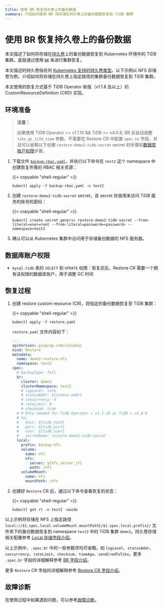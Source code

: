 ```yaml
---
title: 使用 BR 恢复持久卷上的备份数据
summary: 介绍如何使用 BR 将存储在持久卷上的备份数据恢复到 TiDB 集群
---
```


# 使用 BR 恢复持久卷上的备份数据

本文描述了如何将存储在[持久卷](https://kubernetes.io/zh/docs/concepts/storage/persistent-volumes/)上的备份数据恢复到 Kubernetes 环境中的 TiDB 集群。底层通过使用 [`BR`](https://docs.pingcap.com/zh/tidb/dev/backup-and-restore-tool) 来进行集群恢复。

本文描述的持久卷指任何 [Kubernetes 支持的持久卷类型](https://kubernetes.io/zh/docs/concepts/storage/persistent-volumes/#types-of-persistent-volumes)。以下示例以 NFS 存储卷为例，介绍如何将存储在持久卷上指定路径的集群备份数据恢复到 TiDB 集群。

本文使用的恢复方式基于 TiDB Operator 新版（v1.1.8 及以上）的 CustomResourceDefinition (CRD) 实现。

## 环境准备

> **注意：**
>
> 如果使用 TiDB Operator >= v1.1.10 && TiDB >= v4.0.8, BR 会自动调整 `tikv_gc_life_time` 参数，不需要在 Restore CR 中配置 `spec.to` 字段，并且可以省略以下创建 `restore-demo2-tidb-secret` secret 的步骤和[数据库账户权限](#数据库账户权限)步骤。

1. 下载文件 [`backup-rbac.yaml`](https://github.com/pingcap/tidb-operator/blob/master/manifests/backup/backup-rbac.yaml)，并执行以下命令在 `test2` 这个 namespace 中创建恢复所需的 RBAC 相关资源：

    {{< copyable "shell-regular" >}}

    ```shell
    kubectl apply -f backup-rbac.yaml -n test2
    ```

2. 创建 `restore-demo2-tidb-secret` secret，该 secret 存放用来访问 TiDB 服务的账号的密码：

    {{< copyable "shell-regular" >}}

    ```shell
    kubectl create secret generic restore-demo2-tidb-secret --from-literal=user=root --from-literal=password=<password> --namespace=test2
    ```

3. 确认可以从 Kubernetes 集群中访问用于存储备份数据的 NFS 服务器。

## 数据库账户权限

- `mysql.tidb` 表的 `SELECT` 和 `UPDATE` 权限：恢复前后，Restore CR 需要一个拥有该权限的数据库账户，用于调整 GC 时间

## 恢复过程

1. 创建 restore custom resource (CR)，将指定的备份数据恢复至 TiDB 集群：

    {{< copyable "shell-regular" >}}

    ```shell
    kubectl apply -f restore.yaml
    ```

    `restore.yaml` 文件内容如下：

    ```yaml
    ---
    apiVersion: pingcap.com/v1alpha1
    kind: Restore
    metadata:
      name: demo2-restore-nfs
      namespace: test2
    spec:
      # backupType: full
      br:
        cluster: demo2
        clusterNamespace: test2
        # logLevel: info
        # statusAddr: ${status-addr}
        # concurrency: 4
        # rateLimit: 0
        # checksum: true
      # # Only needed for TiDB Operator < v1.1.10 or TiDB < v4.0.8
      # to:
      #   host: ${tidb_host}
      #   port: ${tidb_port}
      #   user: ${tidb_user}
      #   secretName: restore-demo2-tidb-secret
      local:
        prefix: backup-nfs
        volume:
          name: nfs
          nfs:
            server: ${nfs_server_if}
            path: /nfs
        volumeMount:
          name: nfs
          mountPath: /nfs
    ```

2. 创建好 `Restore` CR 后，通过以下命令查看恢复的状态：

    {{< copyable "shell-regular" >}}

    ```shell
    kubectl get rt -n test2 -owide
    ```

以上示例将存储在 NFS 上指定路径 `local://${.spec.local.volumeMount.mountPath}/${.spec.local.prefix}/` 文件夹下的备份数据恢复到 namespace `test2` 中的 TiDB 集群 `demo2`。持久卷存储相关配置参考 [Local 存储字段介绍](backup-restore-cr.md#local-存储字段介绍)。

以上示例中，`.spec.br` 中的一些参数项均可省略，如 `logLevel`、`statusAddr`、`concurrency`、`rateLimit`、`checksum`、`timeAgo`、`sendCredToTikv`。更多 `.spec.br` 字段的详细解释参考 [BR 字段介绍](backup-restore-cr.md#br-字段介绍)。

更多 `Restore` CR 字段的详细解释参考 [Restore CR 字段介绍](backup-restore-cr.md#restore-cr-字段介绍)。

## 故障诊断

在使用过程中如果遇到问题，可以参考[故障诊断](deploy-failures.md)。
